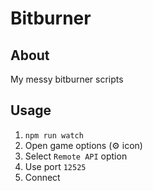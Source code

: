 # Bitburner

## About

My messy bitburner scripts

## Usage

1. `npm run watch`
2. Open game options (⚙️ icon)
3. Select `Remote API` option
4. Use port `12525`
5. Connect
